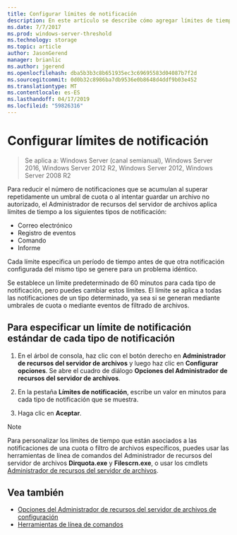 ```yaml
---
title: Configurar límites de notificación
description: En este artículo se describe cómo agregar límites de tiempo a diversos tipos de notificación
ms.date: 7/7/2017
ms.prod: windows-server-threshold
ms.technology: storage
ms.topic: article
author: JasonGerend
manager: brianlic
ms.author: jgerend
ms.openlocfilehash: dba5b3b3c8b651935ec3c69695583d04087b7f2d
ms.sourcegitcommit: 0d0b32c8986ba7db9536e0b8648d4ddf9b03e452
ms.translationtype: MT
ms.contentlocale: es-ES
ms.lasthandoff: 04/17/2019
ms.locfileid: "59826316"
---
```

# <a name="configure-notification-limits"></a>Configurar límites de notificación

> Se aplica a: Windows Server (canal semianual), Windows Server 2016, Windows Server 2012 R2, Windows Server 2012, Windows Server 2008 R2

Para reducir el número de notificaciones que se acumulan al superar repetidamente un umbral de cuota o al intentar guardar un archivo no autorizado, el Administrador de recursos del servidor de archivos aplica límites de tiempo a los siguientes tipos de notificación:

-   Correo electrónico
-   Registro de eventos
-   Comando
-   Informe

Cada límite especifica un período de tiempo antes de que otra notificación configurada del mismo tipo se genere para un problema idéntico.

Se establece un límite predeterminado de 60 minutos para cada tipo de notificación, pero puedes cambiar estos límites. El límite se aplica a todas las notificaciones de un tipo determinado, ya sea si se generan mediante umbrales de cuota o mediante eventos de filtrado de archivos.

## <a name="to-specify-a-standard-notification-limit-for-each-notification-type"></a>Para especificar un límite de notificación estándar de cada tipo de notificación

1.  En el árbol de consola, haz clic con el botón derecho en **Administrador de recursos del servidor de archivos** y luego haz clic en **Configurar opciones**. Se abre el cuadro de diálogo **Opciones del Administrador de recursos del servidor de archivos**.

2.  En la pestaña **Límites de notificación**, escribe un valor en minutos para cada tipo de notificación que se muestra.

3.  Haga clic en **Aceptar**.

> [!Note]
> Para personalizar los límites de tiempo que están asociados a las notificaciones de una cuota o filtro de archivos específicos, puedes usar las herramientas de línea de comandos del Administrador de recursos del servidor de archivos **Dirquota.exe** y **Filescrn.exe**, o usar los cmdlets [Administrador de recursos del servidor de archivos](https://technet.microsoft.com/itpro/powershell/windows/fileserverresourcemanager/fileserverresourcemanager).

## <a name="see-also"></a>Vea también

-   [Opciones del Administrador de recursos del servidor de archivos de configuración](setting-file-server-resource-manager-options.md)
-   [Herramientas de línea de comandos](command-line-tools.md)